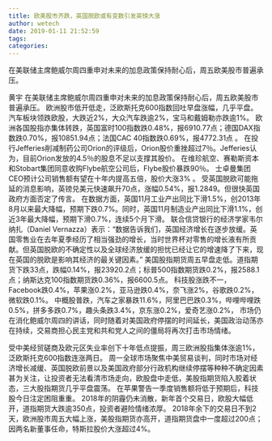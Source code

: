 ```yaml
---
title: 欧美股市齐跌，英国脱欧或有变数引发英镑大涨
author: wetech
date: 2019-01-11 21:52:59
tags: 
categories: 
---
```

在美联储主席鲍威尔周四重申对未来的加息政策保持耐心后，周五欧美股市普遍承压。
<!-- more -->
黄宇
在美联储主席鲍威尔周四重申对未来的加息政策保持耐心后，周五欧美股市普遍承压。
欧洲股市低开低走，泛欧斯托克600指数回吐早盘涨幅，几乎平盘。汽车板块领跌欧股，大跌近2%，大众汽车跌逾2%，宝马和戴姆勒亦跌逾1%。
欧洲各国股指亦集体转跌，英国富时100指数跌0.48%，报6910.77点；德国DAX指数跌0.70%，报10851.94点；法国CAC 40指数跌0.69%，报4772.31点 。
在投行Jefferies削减制药公司Orion的评级后，Orion股价重挫超过7％。Jefferies认为，目前Orion发放的4.5％的股息不足以支撑其股价。
在维珍航空、赛勒斯资本和Stobart集团同意收购Flybe航空公司后，Flybe股价暴跌90％。
士卓曼集团CEO预计公司销售额有望在十年内提高五倍，股价大涨3% 。
受英国脱欧可能拖延的消息影响，英镑兑美元快速飙升70点，涨幅0.54%，报1.2849。但很快英国政府方面否定了传言。
在数据方面，英国11月工业产出同比下滑1.5%，创2013年8月以来最大降幅，预期下跌0.7%。同时，英国11月制造业产出同比下滑1.1%，创近3年最大降幅，预期下滑0.7%，连续5个月下滑。
联合信贷银行的经济学家韦尔纳扎（Daniel Vernazza）表示：“数据告诉我们，英国经济增长在逐步放缓。英国零售业在去年夏季经历了相当强劲的增长，当时世界杯对零售的增长液有所贡献。但英国脱欧的不确定性以及全球经济放缓的担忧已经让它的增速降了下来，现在英国的脱欧是影响其经济的最关键因素。”
美国股指期货周五早盘走低。道指期货下跌33点，跌幅0.14%，报23920.2点；标普500指数期货跌0.2%，报2588.1点；纳斯达克100指数期货跌0.36%，报6600.5点。
科技股涨跌不一，Facebook跌0.4%，苹果涨0.2%，亚马逊跌0.4%，奈飞涨2%，谷歌跌0.2%，微软跌0.1%。
中概股普跌，汽车之家暴跌11.6%，阿里巴巴跌0.3%，哔哩哔哩跌0.5%，拼多多跌0.7%，趣头条跌3.4%，京东涨0.2%，爱奇艺涨0.2%，
市场仍在消化鲍威尔周四的讲话，同时随着对美国政府停摆的时间延长，美国政治动荡亦在持续，交易商担心民主党和共和党人之间的僵局将再次打击市场情绪。
 
 
受中美经贸磋商及欧元区失业率创下十年低点提振，周三欧洲股指集体涨逾1%，泛欧斯托克600指数连涨两日。
周一全球市场聚焦中美贸易谈判，同时市场对经济增长减缓、英国脱欧前景以及美国政府部分行政机构继续停摆等种种不确定因素甚为关注，让投资者无法看清市场走向，欧股盘中走低，美股指期货陷入胶着状态，三大股指期货几乎平盘震荡。
在苹果警告一季度销售额将低于预期后，科技股今日注定困阻重重。
2018年的阴霾仍未消散，新年首个交易日，欧股大幅低开，道指期货大跌逾350点，投资者避险情绪浓厚。
2018年余下的交易日不到2天，欧洲股市周五大幅上涨，美股指期货亦高开，道指期货盘中一度超过200点；因两名新董事任命，特斯拉股价大涨超过4%。
